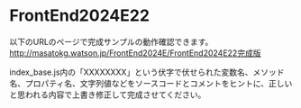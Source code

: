 # FrontEnd2024E22
以下のURLのページで完成サンプルの動作確認できます。
http://masatokg.watson.jp/FrontEnd2024E/FrontEnd2024E22完成版

index_base.js内の「XXXXXXXX」という伏字で伏せられた変数名、メソッド名、プロパティ名、文字列値などをソースコードとコメントをヒントに、正しいと思われる内容で上書き修正して完成させてください。
